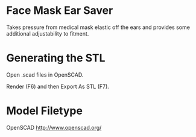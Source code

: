# Face Mask Ear Saver
Takes pressure from medical mask elastic off the ears and provides some additional adjustability to fitment.

# Generating the STL
Open .scad files in OpenSCAD.

Render (F6) and then Export As STL (F7).

# Model Filetype
OpenSCAD
http://www.openscad.org/
